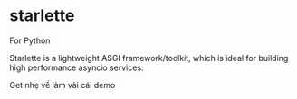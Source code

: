 # starlette
For Python

Starlette is a lightweight ASGI framework/toolkit, which is ideal for building high performance asyncio services.

Get nhẹ về làm vài cái demo 
